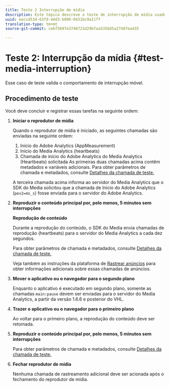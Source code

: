 ```yaml
---
title: Teste 2 Interrupção de mídia
description: Este tópico descreve o teste de interrupção de mídia usado na validação.
uuid: eeccd534-63fd-4dd3-b096-0431bc9a11ff
translation-type: tm+mt
source-git-commit: cebf5697e3746721d29bfaa5356d5a2748fea435

---
```



# Teste 2: Interrupção da mídia {#test-media-interruption}

Esse caso de teste valida o comportamento de interrupção móvel.

## Procedimento de teste

Você deve concluir e registrar essas tarefas na seguinte ordem:

1. **Iniciar o reprodutor de mídia**

   Quando o reprodutor de mídia é iniciado, as seguintes chamadas são enviadas na seguinte ordem:

   1. Início do Adobe Analytics (AppMeasurement)
   1. Início do Media Analytics (heartbeats)
   1. Chamada de início do Adobe Analytics do Media Analytics (Heartbeats) solicitada
   As primeiras duas chamadas acima contêm metadados e variáveis adicionais. Para obter parâmetros de chamada e metadados, consulte [Detalhes da chamada de teste.](/help/sdk-implement/validation/test-call-details.md#start-the-media-player)

   A terceira chamada acima informa ao servidor do Media Analytics que o SDK do Media solicitou que a chamada de Início do Adobe Analytics (`pev2=ms_s`) fosse enviada para o servidor do Adobe Analytics.

1. **Reproduzir o conteúdo principal por, pelo menos, 5 minutos sem interrupções**

   **Reprodução de conteúdo**

   Durante a reprodução do conteúdo, o SDK do Media envia chamadas de reprodução (heartbeats) para o servidor do Media Analytics a cada dez segundos.

   Para obter parâmetros de chamada e metadados, consulte [Detalhes da chamada de teste.](/help/sdk-implement/validation/test-call-details.md#play-main-content)

   Veja também as instruções da plataforma de [Rastrear anúncios](/help/sdk-implement/track-ads/track-ads-overview.md) para obter informações adicionais sobre essas chamadas de anúncios.

1. **Mover o aplicativo ou o navegador para o segundo plano**

   Enquanto o aplicativo é executado em segundo plano, somente as chamadas `main:pause` devem ser enviadas para o servidor do Media Analytics, a partir da versão 1.6.6 e posterior do VHL.

1. **Trazer o aplicativo ou o navegador para o primeiro plano**

   Ao voltar para o primeiro plano, a reprodução do conteúdo deve ser retomada.

1. **Reproduzir o conteúdo principal por, pelo menos, 5 minutos sem interrupções**

   Para obter parâmetros de chamada e metadados, consulte [Detalhes da chamada de teste.](/help/sdk-implement/validation/test-call-details.md#play-main-content)

1. **Fechar reprodutor de mídia**

   Nenhuma chamada de rastreamento adicional deve ser acionada após o fechamento do reprodutor de mídia.
